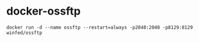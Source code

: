 # docker-ossftp

```
docker run -d --name ossftp --restart=always -p2048:2048 -p8129:8129 winfed/ossftp
```
